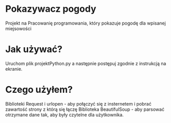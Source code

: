 # Pokazywacz pogody
Projekt na Pracowanię programowania, który pokazuje pogodę dla wpisanej miejsowości

# Jak używać?
Uruchom plik projektPython.py a następnie postępuj zgodnie z instrukcją na ekranie.

# Czego użyłem? 
Biblioteki Request i urlopen - aby połączyć się z insternetem i pobrać zawartość strony z którą się łączę
Biblioteka BeautifulSoup - aby parsować otrzymane dane tak, aby były czytelne dla użytkownika.
